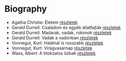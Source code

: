 # Biography

- Agatha Christie: Életem [részletek](_details/Agatha%20Christie.md#id_1774)
- Gerald Durrell: Családom és egyéb állatfajták [részletek](_details/Gerald%20Durrell.md#id_50)
- Gerald Durrell: Madarak, vadak, rokonok [részletek](_details/Gerald%20Durrell.md#id_867)
- Gerald Durrell: Vadak a vadonban [részletek](_details/Gerald%20Durrell.md#id_866)
- Vonnegut, Kurt: Halálnál is rosszabb [részletek](_details/Vonnegut%2C%20Kurt.md#id_1628)
- Vonnegut, Kurt: Virágvasárnap [részletek](_details/Vonnegut%2C%20Kurt.md#id_1627)
- Wass, Albert: A titokzatos őzbak [részletek](_details/Wass%2C%20Albert.md#id_202)